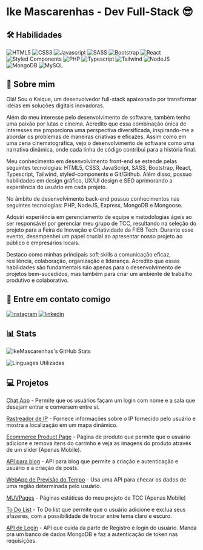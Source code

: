 # Ike Mascarenhas - Dev Full-Stack 😎
## 🛠 Habilidades
![HTML5](https://img.shields.io/badge/HTML5-E34F26?style=for-the-badge&logo=html5&logoColor=white)
![CSS3](https://img.shields.io/badge/CSS3-1572B6?style=for-the-badge&logo=css3&logoColor=white)
![Javascript](https://img.shields.io/badge/JavaScript-F7DF1E?style=for-the-badge&logo=javascript&logoColor=black)
![SASS](https://img.shields.io/badge/Sass-CC6699?style=for-the-badge&logo=sass&logoColor=white)
![Bootstrap](https://img.shields.io/badge/Bootstrap-563D7C?style=for-the-badge&logo=bootstrap&logoColor=white)
![React](https://img.shields.io/badge/React-20232A?style=for-the-badge&logo=react&logoColor=61DAFB)
![Styled Components](https://img.shields.io/badge/styled--components-DB7093?style=for-the-badge&logo=styled-components&logoColor=white)
![PHP](https://img.shields.io/badge/PHP-777BB4?style=for-the-badge&logo=php&logoColor=white)
![Typescript](https://img.shields.io/badge/TypeScript-007ACC?style=for-the-badge&logo=typescript&logoColor=white)
![Tailwind](https://img.shields.io/badge/Tailwind_CSS-38B2AC?style=for-the-badge&logo=tailwind-css&logoColor=white)
![NodeJS](https://img.shields.io/badge/Node.js-43853D?style=for-the-badge&logo=node.js&logoColor=white)
![MongoDB](https://img.shields.io/badge/MongoDB-4EA94B?style=for-the-badge&logo=mongodb&logoColor=white)
![MySQL](https://img.shields.io/badge/MySQL-005C84?style=for-the-badge&logo=mysql&logoColor=white)



## 🚀 Sobre mim
Olá! Sou o Kaique, um desenvolvedor full-stack apaixonado por transformar ideias em soluções digitais inovadoras.

Além do meu interesse pelo desenvolvimento de software, também tenho uma paixão por lutas e cinema. Acredito que essa combinação única de interesses me proporciona uma perspectiva diversificada, inspirando-me a abordar os problemas de maneiras criativas e eficazes. Assim como em uma cena cinematográfica, vejo o desenvolvimento de software como uma narrativa dinâmica, onde cada linha de código contribui para a história final.

Meu conhecimento em desenvolvimento front-end se estende pelas seguintes tecnologias: HTML5, CSS3, JavaScript, SASS, Bootstrap, React, Typescript, Tailwind, styled-components e Git/Github. Além disso, possuo habilidades em design gráfico, UX/UI design e SEO aprimorando a experiência do usuário em cada projeto.

No âmbito de desenvolvimento back-end possuo conhecimentos nas seguintes tecnologias: PHP, NodeJS, Express, MongoDB e Mongoose.

Adquiri experiência em gerenciamento de equipe e metodologias ágeis ao ser responsável por gerenciar meu grupo de TCC, resultando na seleção do projeto para a Feira de Inovação e Criatividade da FIEB Tech. Durante esse evento, desempenhei um papel crucial ao apresentar nosso projeto ao público e empresários locais.

Destaco como minhas principais soft skills a comunicação eficaz, resiliência, colaboração, organização e liderança. Acredito que essas habilidades são fundamentais não apenas para o desenvolvimento de projetos bem-sucedidos, mas também para criar um ambiente de trabalho produtivo e colaborativo.


## 🔗 Entre em contato comigo
[![instagram](https://img.shields.io/badge/Instagram-E4405F?style=for-the-badge&logo=instagram&logoColor=white)](https://www.instagram.com/ike_mascarenhas/)
[![linkedin](https://img.shields.io/badge/LinkedIn-0077B5?style=for-the-badge&logo=linkedin&logoColor=white)](https://www.linkedin.com/in/kaique-mascarenhas-web-developer)


## 📊 Stats
![IkeMascarenhas's GitHub Stats](https://github-readme-stats.vercel.app/api?username=ikeMascarenhas&show_icons=true&theme=radical)

![Linguages Utilizadas](https://github-readme-stats.vercel.app/api/top-langs/?username=IkeMascarenhas&layout=compact)

## 💻 Projetos

[Chat App](https://github.com/IkeMascarenhas/Chat-App) - Permite que os usuários façam um login com nome e a sala que desejam entrar e conversem entre si.

[Rastreador de IP](https://ip-tracker-kaique.vercel.app/) - Fornece informações sobre o IP fornecido pelo usuário e mostra a localização em um mapa dinâmico.

[Ecommerce Product Page](https://ikemascarenhas.github.io/Ecommerce-product-page/) - Página de produto que permite que o usuário adicione e remova itens do carrinho e veja as imagens do produto através de um slider (Apenas Mobile).

[API para blog](https://github.com/IkeMascarenhas/BlogAPI) - API para blog que permite a criação e autenticação e usuário e a criação de posts.

[WebApp de Previsão do Tempo](https://ikemascarenhas.github.io/Previsao-do-Tempo-com-WeatherAPI/) - Usa uma API para checar os dados de uma região determinada pelo usuário.

[MUVPages](https://ikemascarenhas.github.io/MUVPages/) - Páginas estáticas do meu projeto de TCC (Apenas Mobile)

[To Do List](https://to-do-list-pied-five.vercel.app/) - To Do list que permite que o usuário adicione e exclua seus afazeres, com a possibilidade de trocar entre tema claro e escuro.

[API de Login](https://github.com/IkeMascarenhas/Auth-Node-JWT) - API que cuida da parte de Registro e login do usuário. Manda pra um banco de dados MongoDB e faz a autenticação de token nas requisições.

